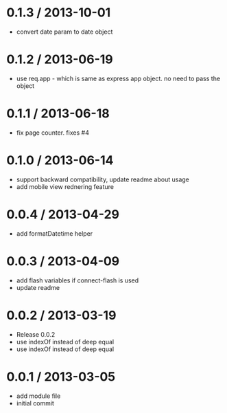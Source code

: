 
0.1.3 / 2013-10-01
==================

  * convert date param to date object

0.1.2 / 2013-06-19
==================

  * use req.app - which is same as express app object. no need to pass the  object

0.1.1 / 2013-06-18
==================

  * fix page counter. fixes #4

0.1.0 / 2013-06-14
==================

  * support backward compatibility, update readme about usage
  * add mobile view rednering feature

0.0.4 / 2013-04-29
==================

  * add formatDatetime helper

0.0.3 / 2013-04-09
==================

  * add flash variables if connect-flash is used
  * update readme

0.0.2 / 2013-03-19
==================

  * Release 0.0.2
  * use indexOf instead of deep equal
  * use indexOf instead of deep equal

0.0.1 / 2013-03-05
==================

  * add module file
  * initial commit
